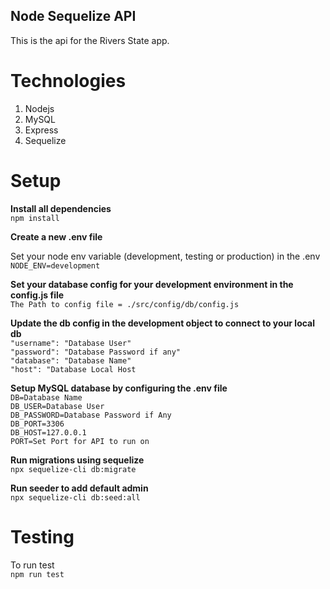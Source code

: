 ## Node Sequelize API
This is the api for the Rivers State app.

# Technologies
1. Nodejs
2. MySQL
3. Express
4. Sequelize

# Setup
**Install all dependencies**
<br>
    ```
    npm install
    ```
<br>
<!-- blank line -->
**Create a new .env file**
<!-- blank line -->
Set your node env variable (development, testing or production) in the .env\
    ```
        NODE_ENV=development
    ```
<!-- blank line -->
**Set your database config for your development environment in the config.js file**\
    ```
        The Path to config file = ./src/config/db/config.js
    ```
<!-- blank line -->
**Update the db config in the development object to connect to your local db**\
    ```
        "username": "Database User"
    ```\
    ```
        "password": "Database Password if any"
    ```\
    ```
        "database": "Database Name"
    ```\
    ```
        "host": "Database Local Host
    ```
<!-- blank line -->
**Setup MySQL database by configuring the .env file**\
    ```
        DB=Database Name
    ```\
    ```
        DB_USER=Database User
    ```\
    ```
        DB_PASSWORD=Database Password if Any
    ```\
    ```
        DB_PORT=3306
    ```\
    ```
        DB_HOST=127.0.0.1
    ```\
    ```
        PORT=Set Port for API to run on
    ```
<!-- blank line -->
**Run migrations using sequelize**\
    ```
        npx sequelize-cli db:migrate
    ```
<!-- blank line -->
**Run seeder to add default admin**\
    ```
        npx sequelize-cli db:seed:all
    ```

# Testing
To run test\
    ```
        npm run test
    ```